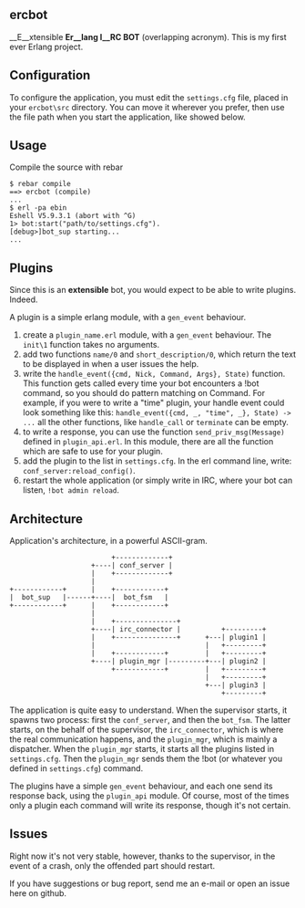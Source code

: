 ercbot
--------------------

__E__xtensible __Er__lang I__RC BOT__ (overlapping acronym).
This is my first ever Erlang project.

Configuration
--------------------

To configure the application, you must edit the `settings.cfg` file, placed in your `ercbot\src` directory. You can move it wherever you prefer, then use the file path when you start the application, like showed below.

Usage
--------------------
Compile the source with rebar 

    $ rebar compile
    ==> ercbot (compile)
    ...
    $ erl -pa ebin
    Eshell V5.9.3.1 (abort with ^G)
    1> bot:start("path/to/settings.cfg").
    [debug>]bot_sup starting...
    ...


Plugins
--------------------
Since this is an __extensible__ bot, you would expect to be able to write plugins. Indeed.

A plugin is a simple erlang module, with a `gen_event` behaviour.

1. create a `plugin_name.erl` module, with a `gen_event` behaviour. The `init\1` function takes no arguments.
2. add two functions `name/0` and `short_description/0`, which return the text to be displayed in when a user issues the help.
3. write the `handle_event({cmd, Nick, Command, Args}, State)` function. This function gets called every time your bot encounters a !bot command, so you should do pattern matching on Command. For example, if you were to write a "time" plugin, your handle event could look something like this:
`handle_event({cmd, _, "time", _}, State) -> ...`
all the other functions, like `handle_call` or `terminate` can be empty.
4. to write a response, you can use the function `send_priv_msg(Message)` defined in `plugin_api.erl`. In this module, there are all the function which are safe to use for your plugin.
5. add the plugin to the list in `settings.cfg`. In the erl command line, write: `conf_server:reload_config()`.
6. restart the whole application (or simply write in IRC, where your bot can listen, `!bot admin reload`.

Architecture
--------------------

Application's architecture, in a powerful ASCII-gram.


                             +-------------+
                        +----| conf_server |
                        |    +-------------+
                        |
    +------------+      |    +------------+
    |  bot_sup   |------+----|  bot_fsm   |
    +------------+      |    +------------+
                        |
                        |    +---------------+
                        +----| irc_connector |          +---------+
                        |    +---------------+      +---| plugin1 |
                        |                           |   +---------+
                        |    +------------+         |   +---------+
                        +----| plugin_mgr |---------+---| plugin2 |
                             +------------+         |   +---------+
                                                    |   +---------+
                                                    +---| plugin3 |
                                                        +---------+
                                                        
The application is quite easy to understand. When the supervisor starts, it spawns two process: first the `conf_server`, and then the `bot_fsm`. The latter starts, on the behalf of the supervisor, the `irc_connector`, which is where the real communication happens, and the `plugin_mgr`, which is mainly a dispatcher.
When the `plugin_mgr` starts, it starts all the plugins listed in `settings.cfg`. Then the `plugin_mgr` sends them the !bot (or whatever you defined in `settings.cfg`) command.

The plugins have a simple `gen_event` behaviour, and each one send its response back, using the `plugin_api` module. Of course, most of the times only a plugin each command will write its response, though it's not certain.
                                                        
Issues
--------------------

Right now it's not very stable, however, thanks to the supervisor, in the event of a crash, only the offended part should restart.

If you have suggestions or bug report, send me an e-mail or open an issue here on github.

